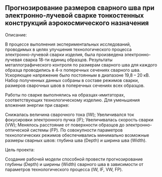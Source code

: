 ## Прогнозирование размеров сварного шва при электронно-лучевой сварке тонкостенных конструкций аэрокосмического назначения

Описание:

В процессе выполнения экспериментальных исследований, проводимых в целях улучшения технологического процесса электронно-лучевой сварки изделия, была произведена электронно-лучевая сварка 18-ти единиц образцов. Результаты металлографического контроля по размерам сварного шва для каждого образца проводились в 4-х поперечных сечениях сварного шва. Ускоряющее напряжение было постоянным в диапазоне 19,8 – 20 кВ. Набор полученных данных собраны в составе режимов сварки, размеров сварочных швов в поперечных сечениях всех образцов.

Работы по сварке выполнялись на образцах-имитаторах, соответствующих технологическому изделию. Для уменьшения вложения энергии при сварке:

Снижалась величина сварочного тока (IW);
Увеличивался ток фокусировки электронного пучка (IF);
Увеличивалась скорость сварки (VW);
Менялось расстояние от поверхности образцов до электронно-оптической системы (FP).
По совокупности параметров технологических режимов обеспечивались минимально возможные размеры сварных швов: глубина шва (Depth) и ширина шва (Width).

Цель проекта:

Создание рабочей модели способной провести прогнозирование глубины (Depth) и ширины (Width) сварного шва в зависимости от параметров технологического процесса (IW, IF, VW, FP).


